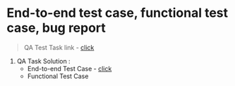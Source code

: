 # End-to-end test case, functional test case, bug report
> QA Test Task link - [click](https://docs.google.com/document/d/10Big3NJRMKU4yvSX7EZhYGMx3TU2hWVdhwBCp8M2Es0/edit?usp=sharing)
  1. QA Task Solution :
     - End-to-end Test Case - [click](https://docs.google.com/spreadsheets/d/1z9tiUHlA3zw9ByLInNFCojTzhG7h9UHCsBpJvj0G1Os/edit?usp=sharing)
     * Functional Test Case
